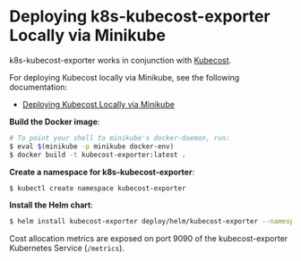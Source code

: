 # Deploying k8s-kubecost-exporter Locally via Minikube

k8s-kubecost-exporter works in conjunction with [Kubecost](https://www.kubecost.com).

For deploying Kubecost locally via Minikube, see the following documentation:
* [Deploying Kubecost Locally via Minikube](docs/deploying-kubecost-locally-via-minikube.md)

**Build the Docker image**:

```bash
# To point your shell to minikube's docker-daemon, run:
$ eval $(minikube -p minikube docker-env)
$ docker build -t kubecost-exporter:latest .
```

**Create a namespace for k8s-kubecost-exporter**:

```bash
$ kubectl create namespace kubecost-exporter
```

**Install the Helm chart**:

```bash
$ helm install kubecost-exporter deploy/helm/kubecost-exporter --namespace kubecost-exporter
```

Cost allocation metrics are exposed on port 9090 of the kubecost-exporter Kubernetes Service (`/metrics`).
